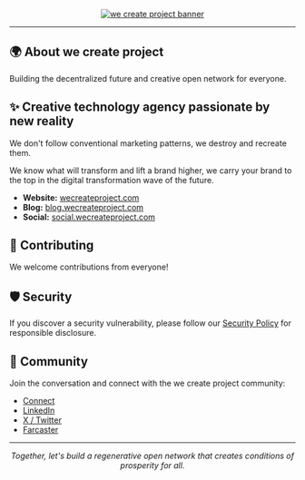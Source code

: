 <p align="center">
  <a href="https://wecreateproject.com" target="_blank" rel="noopener noreferrer">
    <picture>
    <img alt="we create project banner" src="https://github.com/user-attachments/assets/1485db5b-e863-4743-895a-d7b65aa07e80" width="auto" height="auto">
    </picture>
  </a>
</p>

---

## 🌍 About we create project

Building the decentralized future and creative open network for everyone.

## ✨ Creative technology agency passionate by new reality

We don't follow conventional marketing patterns, we destroy and recreate them.

We know what will transform and lift a brand higher, we carry your brand to the top in the digital transformation wave of the future.

- **Website:** <a href="https://wecreateproject.com" target="_blank" rel="noopener noreferrer">wecreateproject.com</a>
- **Blog:** <a href="https://wecreateproject.com/blog" target="_blank" rel="noopener noreferrer">blog.wecreateproject.com</a>
- **Social:** <a href="http://social.wecreateproject.com" target="_blank" rel="noopener noreferrer">social.wecreateproject.com</a>

## 🤝 Contributing

We welcome contributions from everyone!

## 🛡️ Security

If you discover a security vulnerability, please follow our <a href="https://wecreateproject.com" target="_blank" rel="noopener noreferrer">Security Policy</a> for responsible disclosure.

## 💬 Community

Join the conversation and connect with the we create project community:

- <a href="https://wecreateproject.com/contact" target="_blank" rel="noopener noreferrer">Connect</a>
- <a href="http://linkedin.wecreateproject.com" target="_blank" rel="noopener noreferrer">LinkedIn</a>
- <a href="http://x.wecreateproject.com" target="_blank" rel="noopener noreferrer">X / Twitter</a>
- <a href="https://farcaster.xyz/wecreateproject.eth" target="_blank" rel="noopener noreferrer">Farcaster</a>

---

<p align="center">
  <i>Together, let's build a regenerative open network that creates conditions of prosperity for all.</i>
</p>
